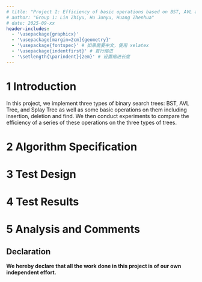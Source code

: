 ```yaml
---
# title: "Project I: Efficiency of basic operations based on BST, AVL and Splay Trees"
# author: "Group 1: Lin Zhiyu, Hu Junyu, Huang Zhenhua"
# date: 2025-09-xx
header-includes:
  - '\usepackage{graphicx}'
  - '\usepackage[margin=2cm]{geometry}'
  - '\usepackage{fontspec}' # 如果需要中文，使用 xelatex
  - '\usepackage{indentfirst}' # 首行缩进
  - '\setlength{\parindent}{2em}' # 设置缩进长度
---
```


# 1 Introduction
In this project, we implement three types of binary search trees: BST, AVL Tree, and Splay Tree as well as some basic operations on them including insertion, deletion and find. We then conduct experiments to compare the efficiency of a series of these operations on the three types of trees.

# 2 Algorithm Specification

# 3 Test Design

# 4 Test Results

# 5 Analysis and Comments


## Declaration
**We hereby declare that all the work done in this project is of our own independent effort.**